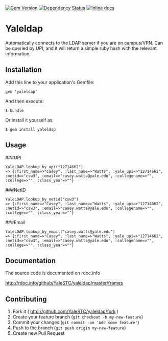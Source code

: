 [![Gem Version](https://badge.fury.io/rb/yaleldap.svg)](http://badge.fury.io/rb/yaleldap)
[![Dependency Status](https://gemnasium.com/YaleSTC/yaleldap.svg)](https://gemnasium.com/YaleSTC/yaleldap)
[![Inline docs](http://inch-ci.org/github/YaleSTC/yaleldap.png?branch=master)](http://inch-ci.org/github/YaleSTC/yaleldap)

# Yaleldap

Automatically connects to the LDAP server if you are on campus/VPN. Can be queried by UPI, and it will return a simple ruby hash with the relevant information.

## Installation

Add this line to your application's Gemfile:

    gem 'yaleldap'

And then execute:

    $ bundle

Or install it yourself as:

    $ gem install yaleldap

## Usage

###UPI
```
YaleLDAP.lookup_by_upi("12714662")
=> {:first_name=>"Casey", :last_name=>"Watts", :yale_upi=>"12714662", :netid=>"csw3", :email=>"casey.watts@yale.edu", :collegename=>"", :college=>"", :class_year=>""}
```

###NetID
```
YaleLDAP.lookup_by_netid("csw3")
=> {:first_name=>"Casey", :last_name=>"Watts", :yale_upi=>"12714662", :netid=>"csw3", :email=>"casey.watts@yale.edu", :collegename=>"", :college=>"", :class_year=>""}
```

###Email
```
YaleLDAP.lookup_by_email("casey.watts@yale.edu")
=> {:first_name=>"Casey", :last_name=>"Watts", :yale_upi=>"12714662", :netid=>"csw3", :email=>"casey.watts@yale.edu", :collegename=>"", :college=>"", :class_year=>""}
```


## Documentation
The source code is documented on rdoc.info

<http://rdoc.info/github/YaleSTC/yaleldap/master/frames>

## Contributing

1. Fork it ( http://github.com/YaleSTC/yaleldap/fork )
2. Create your feature branch (`git checkout -b my-new-feature`)
3. Commit your changes (`git commit -am 'Add some feature'`)
4. Push to the branch (`git push origin my-new-feature`)
5. Create new Pull Request
